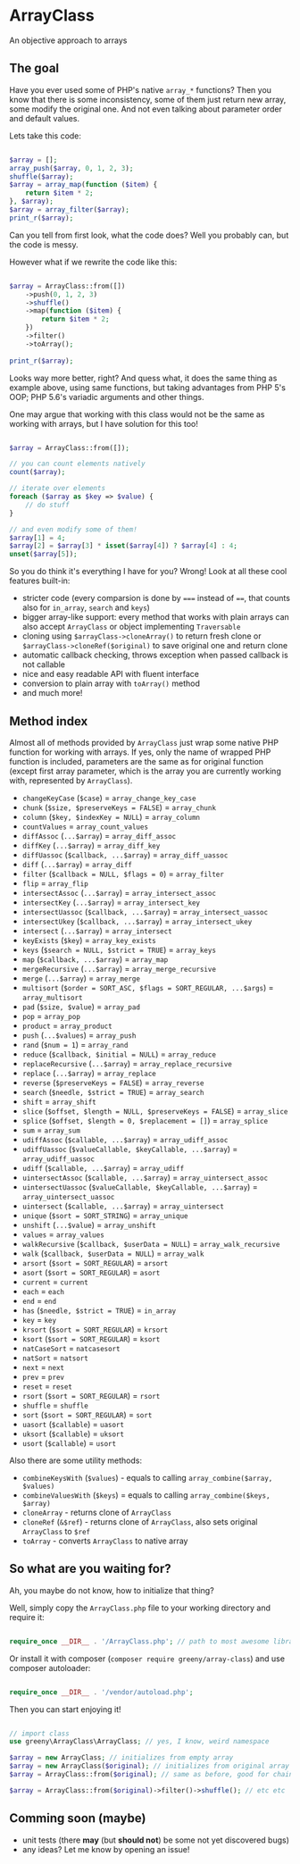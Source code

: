 # ArrayClass
An objective approach to arrays

## The goal
Have you ever used some of PHP's native `array_*` functions? Then you know that there is some inconsistency,
some of them just return new array, some modify the original one. And not even talking about parameter order
and default values.

Lets take this code:

```php

$array = [];
array_push($array, 0, 1, 2, 3);
shuffle($array);
$array = array_map(function ($item) {
	return $item * 2;
}, $array);
$array = array_filter($array);
print_r($array);

```

Can you tell from first look, what the code does? Well you probably can, but the code is messy.

However what if we rewrite the code like this:

```php

$array = ArrayClass::from([])
	->push(0, 1, 2, 3)
	->shuffle()
	->map(function ($item) {
		return $item * 2;
	})
	->filter()
	->toArray();
	
print_r($array);

```

Looks way more better, right? And quess what, it does the same thing as example above, using same functions,
but taking advantages from PHP 5's OOP; PHP 5.6's variadic arguments and other things.

One may argue that working with this class would not be the same as working with arrays, but I have solution for this too!

```php

$array = ArrayClass::from([]);

// you can count elements natively
count($array);

// iterate over elements
foreach ($array as $key => $value) {
	// do stuff
}

// and even modify some of them!
$array[1] = 4;
$array[2] = $array[3] * isset($array[4]) ? $array[4] : 4;
unset($array[5]);

```

So you do think it's everything I have for you? Wrong! Look at all these cool features built-in:

- stricter code (every comparsion is done by `===` instead of `==`, that counts also for `in_array`, `search` and `keys`)
- bigger array-like support: every method that works with plain arrays can also accept `ArrayClass` or object implementing `Traversable`
- cloning using `$arrayClass->cloneArray()` to return fresh clone or `$arrayClass->cloneRef($original)` to save original one and return clone
- automatic callback checking, throws exception when passed callback is not callable
- nice and easy readable API with fluent interface
- conversion to plain array with `toArray()` method
- and much more!

## Method index

Almost all of methods provided by `ArrayClass` just wrap some native PHP function for working with arrays.
If yes, only the name of wrapped PHP function is included, parameters are the same as for original function
(except first array parameter, which is the array you are currently working with, represented by `ArrayClass`).

- `changeKeyCase` (`$case`) = `array_change_key_case`
- `chunk` (`$size, $preserveKeys = FALSE`) = `array_chunk`
- `column` (`$key, $indexKey = NULL`) = `array_column`
- `countValues` = `array_count_values`
- `diffAssoc` (`...$array`) = `array_diff_assoc`
- `diffKey` (`...$array`) = `array_diff_key`
- `diffUassoc` (`$callback, ...$array`) = `array_diff_uassoc`
- `diff` (`...$array`) = `array_diff`
- `filter` (`$callback = NULL, $flags = 0`) = `array_filter`
- `flip` = `array_flip`
- `intersectAssoc` (`...$array`) = `array_intersect_assoc`
- `intersectKey` (`...$array`) = `array_intersect_key`
- `intersectUassoc` (`$callback, ...$array`) = `array_intersect_uassoc`
- `intersectUkey` (`$callback, ...$array`) = `array_intersect_ukey`
- `intersect` (`...$array`) = `array_intersect`
- `keyExists` (`$key`) = `array_key_exists`
- `keys` (`$search = NULL, $strict = TRUE`) = `array_keys`
- `map` (`$callback, ...$array`) = `array_map`
- `mergeRecursive` (`...$array`) = `array_merge_recursive`
- `merge` (`...$array`) = `array_merge`
- `multisort` (`$order = SORT_ASC, $flags = SORT_REGULAR, ...$args`) = `array_multisort`
- `pad` (`$size, $value`) = `array_pad`
- `pop` = `array_pop`
- `product` = `array_product`
- `push` (`...$values`) = `array_push`
- `rand` (`$num = 1`) = `array_rand`
- `reduce` (`$callback, $initial = NULL`) = `array_reduce`
- `replaceRecursive` (`...$array`) = `array_replace_recursive`
- `replace` (`...$array`) = `array_replace`
- `reverse` (`$preserveKeys = FALSE`) = `array_reverse`
- `search` (`$needle, $strict = TRUE`) = `array_search`
- `shift` = `array_shift`
- `slice` (`$offset, $length = NULL, $preserveKeys = FALSE`) = `array_slice`
- `splice` (`$offset, $length = 0, $replacement = []`) = `array_splice`
- `sum` = `array_sum`
- `udiffAssoc` (`$callable, ...$array`) = `array_udiff_assoc`
- `udiffUassoc` (`$valueCallable, $keyCallable, ...$array`) = `array_udiff_uassoc`
- `udiff` (`$callable, ...$array`) = `array_udiff`
- `uintersectAssoc` (`$callable, ...$array`) = `array_uintersect_assoc`
- `uintersectUassoc` (`$valueCallable, $keyCallable, ...$array`) = `array_uintersect_uassoc`
- `uintersect` (`$callable, ...$array`) = `array_uintersect`
- `unique` (`$sort = SORT_STRING`) = `array_unique`
- `unshift` (`...$value`) = `array_unshift`
- `values` = `array_values`
- `walkRecursive` (`$callback, $userData = NULL`) = `array_walk_recursive`
- `walk` (`$callback, $userData = NULL`) = `array_walk`
- `arsort` (`$sort = SORT_REGULAR`) = `arsort`
- `asort` (`$sort = SORT_REGULAR`) = `asort`
- `current` = `current`
- `each` = `each`
- `end` = `end`
- `has` (`$needle, $strict = TRUE`) = `in_array`
- `key` = `key`
- `krsort` (`$sort = SORT_REGULAR`) = `krsort`
- `ksort` (`$sort = SORT_REGULAR`) = `ksort`
- `natCaseSort` = `natcasesort`
- `natSort` = `natsort`
- `next` = `next`
- `prev` = `prev`
- `reset` = `reset`
- `rsort` (`$sort = SORT_REGULAR`) = `rsort`
- `shuffle` = `shuffle`
- `sort` (`$sort = SORT_REGULAR`) = `sort`
- `uasort` (`$callable`) = `uasort`
- `uksort` (`$callable`) = `uksort`
- `usort` (`$callable`) = `usort`

Also there are some utility methods:

- `combineKeysWith` (`$values`) - equals to calling `array_combine($array, $values)`
- `combineValuesWith` (`$keys`) = equals to calling `array_combine($keys, $array)`
- `cloneArray` - returns clone of `ArrayClass`
- `cloneRef` (`&$ref`) - returns clone of `ArrayClass`, also sets original `ArrayClass` to `$ref`
- `toArray` - converts `ArrayClass` to native array

## So what are you waiting for?

Ah, you maybe do not know, how to initialize that thing?

Well, simply copy the `ArrayClass.php` file to your working directory and require it:

```php

require_once __DIR__ . '/ArrayClass.php'; // path to most awesome library ever

```

Or install it with composer (`composer require greeny/array-class`) and use composer autoloader:


```php

require_once __DIR__ . '/vendor/autoload.php';

```

Then you can start enjoying it!

```php

// import class
use greeny\ArrayClass\ArrayClass; // yes, I know, weird namespace

$array = new ArrayClass; // initializes from empty array
$array = new ArrayClass($original); // initializes from original array
$array = ArrayClass::from($original); // same as before, good for chaining methods immidiatelly, like below:

$array = ArrayClass::from($original)->filter()->shuffle(); // etc etc

```

## Comming soon (maybe)

- unit tests (there **may** (but **should not**) be some not yet discovered bugs)
- any ideas? Let me know by opening an issue!

